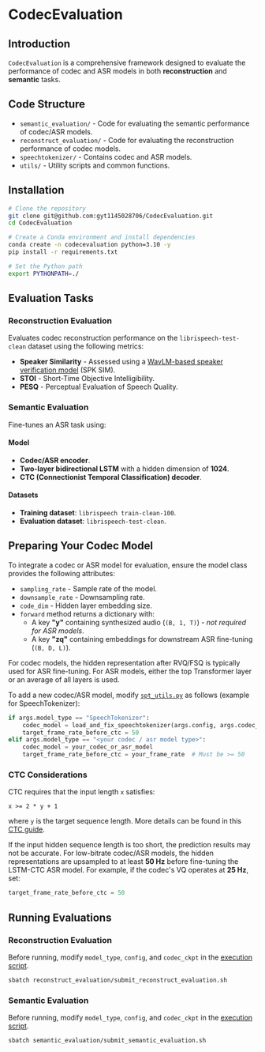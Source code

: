 # CodecEvaluation

## Introduction

`CodecEvaluation` is a comprehensive framework designed to evaluate the performance of codec and ASR models in both **reconstruction** and **semantic** tasks.

## Code Structure
- `semantic_evaluation/` - Code for evaluating the semantic performance of codec/ASR models.
- `reconstruct_evaluation/` - Code for evaluating the reconstruction performance of codec models.
- `speechtokenizer/` - Contains codec and ASR models.
- `utils/` - Utility scripts and common functions.

## Installation

```bash
# Clone the repository
git clone git@github.com:gyt1145028706/CodecEvaluation.git
cd CodecEvaluation

# Create a Conda environment and install dependencies
conda create -n codecevaluation python=3.10 -y
pip install -r requirements.txt

# Set the Python path
export PYTHONPATH=./
```

## Evaluation Tasks

### Reconstruction Evaluation
Evaluates codec reconstruction performance on the `librispeech-test-clean` dataset using the following metrics:
- **Speaker Similarity** - Assessed using a [WavLM-based speaker verification model](https://huggingface.co/Dongchao/UniAudio/resolve/main/wavlm_large_finetune.pth) (SPK SIM).
- **STOI** - Short-Time Objective Intelligibility.
- **PESQ** - Perceptual Evaluation of Speech Quality.

### Semantic Evaluation
Fine-tunes an ASR task using:

#### Model
- **Codec/ASR encoder**.
- **Two-layer bidirectional LSTM** with a hidden dimension of **1024**.
- **CTC (Connectionist Temporal Classification) decoder**.

#### Datasets
- **Training dataset**: `librispeech train-clean-100`.
- **Evaluation dataset**: `librispeech-test-clean`.

## Preparing Your Codec Model
To integrate a codec or ASR model for evaluation, ensure the model class provides the following attributes:
- `sampling_rate` - Sample rate of the model.
- `downsample_rate` - Downsampling rate.
- `code_dim` - Hidden layer embedding size.
- `forward` method returns a dictionary with:
  - A key **"y"** containing synthesized audio (`(B, 1, T)`) - *not required for ASR models*.
  - A key **"zq"** containing embeddings for downstream ASR fine-tuning (`(B, D, L)`).

For codec models, the hidden representation after RVQ/FSQ is typically used for ASR fine-tuning. 
For ASR models, either the top Transformer layer or an average of all layers is used.

To add a new codec/ASR model, modify [`spt_utils.py`](./utils/spt_utils.py) as follows (example for SpeechTokenizer):

```python
if args.model_type == "SpeechTokenizer":
    codec_model = load_and_fix_speechtokenizer(args.config, args.codec_ckpt)
    target_frame_rate_before_ctc = 50
elif args.model_type == "<your codec / asr model type>":
    codec_model = your_codec_or_asr_model
    target_frame_rate_before_ctc = your_frame_rate  # Must be >= 50
```

### CTC Considerations
CTC requires that the input length `x` satisfies:
```
x >= 2 * y + 1
```
where `y` is the target sequence length. More details can be found in this [CTC guide](https://distill.pub/2017/ctc/).

If the input hidden sequence length is too short, the prediction results may not be accurate. 
For low-bitrate codec/ASR models, the hidden representations are upsampled to at least **50 Hz** before fine-tuning the LSTM-CTC ASR model. 
For example, if the codec's VQ operates at **25 Hz**, set:
```python
target_frame_rate_before_ctc = 50
```

## Running Evaluations

### Reconstruction Evaluation
Before running, modify `model_type`, `config`, and `codec_ckpt` in the [execution script](reconstruct_evaluation/submit_reconstruct_evaluation.sh).
```bash
sbatch reconstruct_evaluation/submit_reconstruct_evaluation.sh
```

### Semantic Evaluation
Before running, modify `model_type`, `config`, and `codec_ckpt` in the [execution script](semantic_evaluation/submit_semantic_evaluation.sh).
```bash
sbatch semantic_evaluation/submit_semantic_evaluation.sh
```

